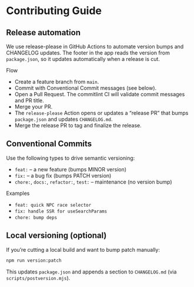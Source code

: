Contributing Guide
==================

Release automation
------------------
We use release-please in GitHub Actions to automate version bumps and CHANGELOG updates. The footer in the app reads the version from `package.json`, so it updates automatically when a release is cut.

Flow
- Create a feature branch from `main`.
- Commit with Conventional Commit messages (see below).
- Open a Pull Request. The commitlint CI will validate commit messages and PR title.
- Merge your PR.
- The `release-please` Action opens or updates a “release PR” that bumps `package.json` and updates `CHANGELOG.md`.
- Merge the release PR to tag and finalize the release.

Conventional Commits
--------------------
Use the following types to drive semantic versioning:
- `feat:` – a new feature (bumps MINOR version)
- `fix:` – a bug fix (bumps PATCH version)
- `chore:`, `docs:`, `refactor:`, `test:` – maintenance (no version bump)

Examples
- `feat: quick NPC race selector`
- `fix: handle SSR for useSearchParams`
- `chore: bump deps`

Local versioning (optional)
---------------------------
If you’re cutting a local build and want to bump patch manually:

```bash
npm run version:patch
```

This updates `package.json` and appends a section to `CHANGELOG.md` (via `scripts/postversion.mjs`).

